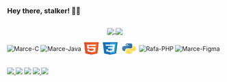 ### Hey there, stalker! 👋🏽

##
<div align="center">
  <a href="https://github.com/marceana">
    <img align="center" src="https://github-readme-stats.vercel.app/api?username=marceana&show_icons=true&theme=tokyonight&include_all_commits=true&count_private=true"/>
  </a>
  <a href="https://github.com/marceana">
    <img align="center" src="https://github-readme-stats.vercel.app/api/top-langs/?username=marceana&layout=compact&langs_count=7&theme=tokyonight" />
  </a>
</div>
<div style="display: inline_block"><br>
  <img align="center" alt="Marce-C" height="30" width="40" src="https://cdn.jsdelivr.net/gh/devicons/devicon/icons/c/c-original.svg">
  <img align="center" alt="Marce-Java" height="30" width="40" src="https://cdn.jsdelivr.net/gh/devicons/devicon/icons/java/java-original.svg">
  <img align="center" alt="Marce-HTML" height="30" width="40" src="https://raw.githubusercontent.com/devicons/devicon/master/icons/html5/html5-original.svg">
  <img align="center" alt="Marce-CSS" height="30" width="40" src="https://raw.githubusercontent.com/devicons/devicon/master/icons/css3/css3-original.svg">
  <img align="center" alt="Rafa-Python" height="30" width="40" src="https://raw.githubusercontent.com/devicons/devicon/master/icons/python/python-original.svg">
  <img align="center" alt="Rafa-PHP" height="30" width="40" src="https://cdn.jsdelivr.net/gh/devicons/devicon/icons/php/php-original.svg">
  <img align="center" alt="Marce-Figma" height="30" width="40" src="https://cdn.jsdelivr.net/gh/devicons/devicon/icons/figma/figma-original.svg">  
</div>

##

<div> 
  <a href = "mailto: assumpcaom23@gmail.com" target="_blank"><img src="https://img.shields.io/badge/Gmail-D14836?style=for-the-badge&logo=gmail&logoColor=white" target="_blank">   </a>
  <a href="https://instagram.com/marceana_" target="_blank"><img src="https://img.shields.io/badge/-Instagram-%23E4405F?style=for-the-badge&logo=instagram&logoColor=white"         target="_blank"></a>
 	<a href="https://twitter.com/marceana_" target="_blank"><img src="https://img.shields.io/badge/Twitter-1DA1F2?style=for-the-badge&logo=twitter&logoColor=white"                   target="_blank"></a>
  <a href="https://discord.gg/xBg9qhZ2" target="_blank"><img src="https://img.shields.io/badge/Discord-7289DA?style=for-the-badge&logo=discord&logoColor=white" target="_blank">   </a> 
  <a href="https://www.linkedin.com/in/marcelli-marinho-94561a1bb/" target="_blank"><img src="https://img.shields.io/badge/LinkedIn-0077B5?style=for-the-badge&logo=linkedin&logoColor=white" target="_blank"></a> 
 
</div>
